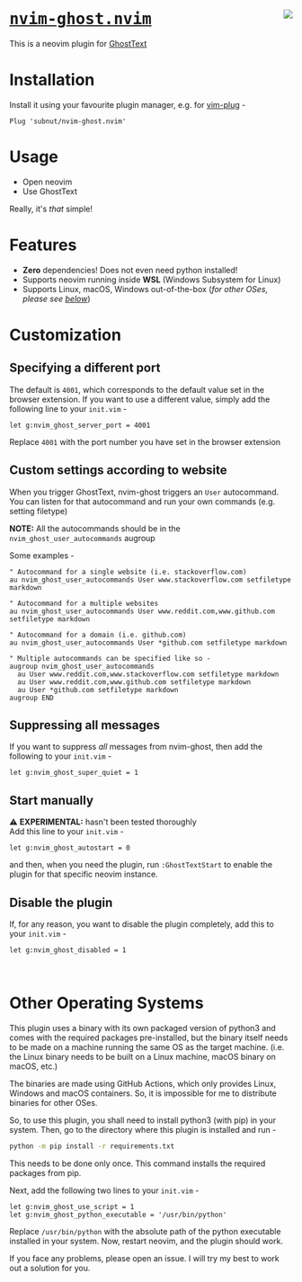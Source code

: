 <h1 align="left">
  <b><u><tt>nvim-ghost.nvim</tt></u></b>
  <a href="https://www.buymeacoffee.com/subnut">
    <img align="right" src="https://img.buymeacoffee.com/button-api/?text=Buy me a pizza&emoji=🍕&slug=subnut&button_colour=5F7FFF&font_colour=ffffff&font_family=Cookie&outline_colour=000000&coffee_colour=FFDD00" />
  </a>
</h1>

This is a neovim plugin for [GhostText](https://github.com/GhostText/GhostText)


# Installation

Install it using your favourite plugin manager, e.g. for [vim-plug](https://github.com/junegunn/vim-plug) -

```vim
Plug 'subnut/nvim-ghost.nvim'
```

# Usage

- Open neovim
- Use GhostText

Really, it's _that_ simple!

# Features

- **Zero** dependencies! Does not even need python installed!
- Supports neovim running inside **WSL** (Windows Subsystem for Linux)
- Supports Linux, macOS, Windows out-of-the-box (_for other OSes, please see [below](#other_oses)_)

# Customization

## Specifying a different port

The default is `4001`, which corresponds to the default value set in the browser
extension. If you want to use a different value, simply add the following line
to your `init.vim` -

```vim
let g:nvim_ghost_server_port = 4001
```

Replace `4001` with the port number you have set in the browser extension

## Custom settings according to website

When you trigger GhostText, nvim-ghost triggers an `User` autocommand. You can
listen for that autocommand and run your own commands (e.g. setting filetype)

**NOTE:** All the autocommands should be in the `nvim_ghost_user_autocommands`
augroup

Some examples -

```vim
" Autocommand for a single website (i.e. stackoverflow.com)
au nvim_ghost_user_autocommands User www.stackoverflow.com setfiletype markdown

" Autocommand for a multiple websites
au nvim_ghost_user_autocommands User www.reddit.com,www.github.com setfiletype markdown

" Autocommand for a domain (i.e. github.com)
au nvim_ghost_user_autocommands User *github.com setfiletype markdown

" Multiple autocommands can be specified like so -
augroup nvim_ghost_user_autocommands
  au User www.reddit.com,www.stackoverflow.com setfiletype markdown
  au User www.reddit.com,www.github.com setfiletype markdown
  au User *github.com setfiletype markdown
augroup END
```

## Suppressing all messages

If you want to suppress _all_ messages from nvim-ghost, then add the following
to your `init.vim` -
```vim
let g:nvim_ghost_super_quiet = 1
```

## Start manually
:warning: **EXPERIMENTAL:** hasn't been tested thoroughly  
Add this line to your `init.vim` -
```vim
let g:nvim_ghost_autostart = 0
```
and then, when you need the plugin, run `:GhostTextStart` to enable the plugin for that specific neovim instance.

## Disable the plugin
If, for any reason, you want to disable the plugin completely, add this to your `init.vim` -
```vim
let g:nvim_ghost_disabled = 1
```
<br>

<h1 id="other_oses">Other Operating Systems</h1>
This plugin uses a binary with its own packaged version of python3 and comes
with the required packages pre-installed, but the binary itself needs to be
made on a machine running the same OS as the target machine. (i.e. the Linux
binary needs to be built on a Linux machine, macOS binary on macOS, etc.)

The binaries are made using GitHub Actions, which only provides Linux, Windows
and macOS containers. So, it is impossible for me to distribute binaries for
other OSes.

So, to use this plugin, you shall need to install python3 (with pip) in your
system. Then, go to the directory where this plugin is installed and run -
```sh
python -m pip install -r requirements.txt
```
This needs to be done only once. This command installs the required packages
from pip.

Next, add the following two lines to your `init.vim` -
```vim
let g:nvim_ghost_use_script = 1
let g:nvim_ghost_python_executable = '/usr/bin/python'
```
Replace `/usr/bin/python` with the absolute path of the python executable
installed in your system. Now, restart neovim, and the plugin should work.

If you face any problems, please open an issue. I will try my best to work out
a solution for you.
